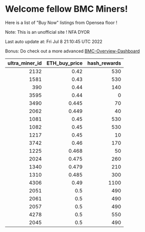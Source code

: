 # Welcome fellow BMC Miners!
Here is a list of "Buy Now" listings from Opensea floor !

Note: This is an unofficial site ! NFA DYOR

Last auto update at: Fri Jul  8 21:10:45 UTC 2022

Bonus: Do check out a more advanced [BMC-Overview-Dashboard](https://dune.com/defifunk/BMC-Overview-Dashboard)


|   ultra_miner_id |   ETH_buy_price |   hash_rewards |
|-----------------:|----------------:|---------------:|
|             2132 |           0.42  |            530 |
|             1581 |           0.43  |            530 |
|              390 |           0.44  |            140 |
|             3595 |           0.44  |              0 |
|             3490 |           0.445 |             70 |
|             2062 |           0.449 |             40 |
|             1081 |           0.45  |            530 |
|             1082 |           0.45  |            530 |
|             1217 |           0.45  |             10 |
|             3742 |           0.46  |            170 |
|             1225 |           0.468 |             50 |
|             2024 |           0.475 |            260 |
|             1340 |           0.479 |            210 |
|             1310 |           0.485 |            300 |
|             4306 |           0.49  |           1100 |
|             2051 |           0.5   |            490 |
|             2061 |           0.5   |            490 |
|             2057 |           0.5   |            490 |
|             4278 |           0.5   |            550 |
|             2045 |           0.5   |            490 |